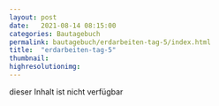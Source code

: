 ```yaml
---
layout: post
date:   2021-08-14 08:15:00
categories: Bautagebuch
permalink: bautagebuch/erdarbeiten-tag-5/index.html
title:  "erdarbeiten-tag-5"
thumbnail: 
highresolutionimg: 
---
```


<div class="entry-content">

dieser Inhalt ist nicht verf&uuml;gbar

</div><!-- .entry-content -->
